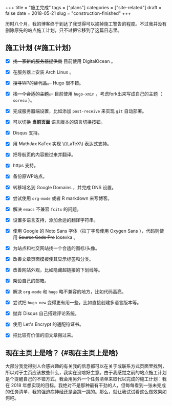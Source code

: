 +++
title = "施工完成"
tags = ["plans"]
categories = ["site-related"]
draft = false
date = 2018-05-21
slug = "construction-finished"
+++

历时八个月，我的博客终于到达了我觉得可以摘掉施工警告的程度。不过我并没有删除原先的站点施工计划，只不过把它移到了这篇日志里。


## 施工计划 {#施工计划}

-   [X] ~~找一家新的服务器提供商~~ 目前使用 DigitalOcean 。
-   [X] 在服务器上安装 Arch Linux 。
-   [X] ~~搜寻WP的替代品。~~ Hugo 很不错。
-   [X] ~~找一个合适的主题。~~ 目前使用 `hugo-xmin` ，考虑fork出来写成自己的主题（ `soresu` ）。
-   [X] 完成服务器端设置，比如添加 `post-receive` 来实现 `git` 自动部署。
-   [X] 可以切换 **当前页面** 语言版本的语言切换按钮。
-   [X] Disqus 支持。
-   [X] 用 ~~MathJax~~ KaTex 实现  \\(\LaTeX\\) 表达式支持。
-   [X] 把导航页的内容搬过来并翻译。
-   [X] https 支持。
-   [X] 备份原WP站点。
-   [X] 转移域名到 Google Domains ，并完成 DNS 设置。
-   [X] 尝试使用 `org-mode` 或者 R markdown 来写博客。
-   [X] 解决 `emacs` 不兼容 `fcitx` 的问题。
-   [X] 设置多语言支持，添加合适的翻译字符串。
-   [X] 使用 Google 的 Noto Sans 字体（拉丁字母使用 Oxygen Sans ），代码则使用 ~~Source Code Pro~~ Iosevka 。
-   [X] 为站点和社交网站找一个合适的图标/头像。
-   [X] 改善文章页面模板使其显示标签和分类。
-   [X] 改善网站外观，比如隐藏超链接的下划线等。
-   [X] 架设自己的邮箱。
-   [X] 解决 `org-mode` 和 `hugo` 略不兼容的地方，比如代码高亮。
-   [X] 尝试把 `hugo new` 变得更有用一些，比如直接创建多语言版本等。
-   [X] 抛弃 Disqus 自己搭建评论系统。
-   [X] 使用 Let's Encrypt 的通配符证书。
-   [X] 把比较有价值的旧文章搬过来。


## 现在主页上是啥？ {#现在主页上是啥}

大部分我觉得别人会感兴趣的有关我的信息都可以在关于或联系方式页面里找到，所以对于主页应该放些什么，我实在没啥好主意。由于我感觉之前的站点施工计划是个提醒自己的不错方式，我会用另外一个任务清单来取代以完成的施工计划：我在 2018 年想实现的目标。我绝对不是那种最有干劲的人，但每每看到一张未完成的任务清单，我的强迫症神经还是会跳一跳的。那么，就让我试试看这么做效果如何吧。

